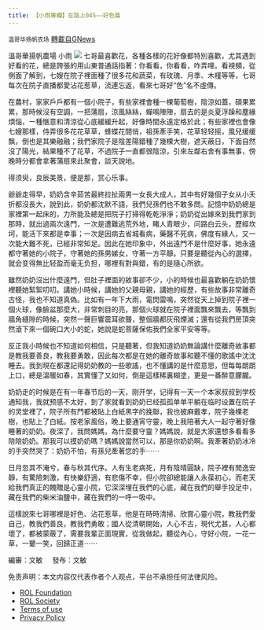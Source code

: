 ```yaml
---
title: 【小雨專欄】在路上045——好色篇
---
```

`温哥华扬帆农场` [轉載自GNews](https://gnews.org/zh-hans/1696358/)

溫哥華揚帆農場 小雨
![](https://assets.gnews.org/wp-content/uploads/2021/11/专栏图.png)
七哥最喜歡花，各種各樣的花好像都特別喜歡，尤其遇到好看的花，總是誇張的用山東普通話指著：你看看，你看看，咋弄哩。看視頻，從側面了解到，七嫂在院子裡面種了很多花和蔬菜，有玫瑰、月季、木槿等等，七哥每次在院子直播都愛沾花惹草，流連忘返，看來七哥好“色”名不虛傳。

在農村，家家戶戶都有一個小院子，有些家裡會種一棵葡萄樹，陰涼如蓋，碩果累累，那時候沒有空調，一把蒲扇，涼風絲絲，蟬鳴陣陣，扇去的是炎夏浮躁和塵緣煩惱，一種愜意和清涼從心底緩緩升起，好像時間永遠定格於此；有些家裡也會像七嫂那樣，侍弄很多花花草草，蜂蝶花間俏，祖孫牽手笑，花草轻轻摇，風兒缓缓飘，倒也是其樂融融；我們家院子是陰差陽錯種了幾棵大樹，遮天蔽日，下面自然沒了陽光，結果種不了花草，不過院子一直都很陰涼，引來左鄰右舍有事無事，傍晚時分都會拿著蒲扇來此聚會，談天說地。

得须臾，良辰美景，便是那，赏心乐事。

爺爺走得早，奶奶含辛茹苦最終拉扯兩男一女長大成人，其中有好幾個子女从小夭折都沒長大，說到此，奶奶都沈默不語，我們兒孫們也不敢多問。記憶中奶奶總是家裡第一起床的，力所能及總是把院子打掃得乾乾淨淨；奶奶從出嫁來到我們家到那時，就出過兩次遠門，一次是遭難逃荒外地，睹人青眼少，问路白云头，歷經坎坷，能活下來都是幸事；一次是因病去省城看病，藥醫不死病，佛度有緣人，又一次能大難不死，已經非常知足。因此在她印象中，外出遠門不是什麼好事，她永遠都守著她的小院子，守著她的孫男娣女，守著一方平靜。只要是聽從內心的選擇，就会变得無比轻盈而毫无负担，哪裡有對與錯，有的是隨心所欲。

雖然奶奶沒出什麼遠門，但肚子裡面的故事卻不少，小的時候也最喜歡躺在奶奶懷裡聽她絮絮叨叨。講她小時候，講她的父親母親，講她的經歷，有些故事非常離奇古怪，我也不知道真偽。比如有一年下大雨，電閃雷鳴，突然從天上掉到院子裡一個火球，像臉盆那麼大，非常刺目的亮，那個火球就在院子裡面飄來飄去，等飄到牆角縫隙的時候，突然一聲巨響震耳欲聾，整個牆都灰飛煙滅；還有從我們房頂突然滾下來一個碗口大小的蛇，她說是蛇菩薩保佑我們全家平安等等。

反正我小時候也不知道如何相信，只是聽著，但我知道奶奶無論講什麼離奇故事都是教我要善良，教我要勇敢，因此每次都是在她的離奇故事和聽不懂的歌謠中沈沈睡去。我到現在都還記得奶奶教的一些歌謠，也不懂講的是什麼意思，但每每朗朗上口，總是溫暖如春，其實懂了又如何，倒是這樣稀裏糊塗，更是一番醉意朦朧。

奶奶走的时候是在有一年春节后的一天，刚开学，记得有一天一个本家叔叔到学校通知我，我就预感不太好，到了家就看到奶奶已经孤孤单单平躺在临时设置在院子的灵堂裡了，院子所有門都被貼上白紙黑字的挽聯，我也披麻戴孝，院子幾棵老樹，也貼上了白紙。按老家風俗，晚上要通宵守靈，晚上我陪著大人一起守著好像睡著的奶奶。夜深了，我問媽媽，為什麼要守靈？媽媽說，就是大家還想多看看多陪陪奶奶。那我可以摸奶奶嗎？媽媽說當然可以，那是你奶奶啊。我牽著奶奶冰冷的手突然哭了：奶奶不怕，有孫兒牽著您的手⋯⋯

日月忽其不淹兮，春与秋其代序。人有生老病死，月有陰晴圓缺，院子裡有閒逸安靜，有驚險刺激，有快樂舒適，有悲傷不幸，但小院卻總能讓人永葆初心，而老天給我們真正的餽贈是心靈小院，它深深埋在我們的心底，藏在我們的舉手投足中，藏在我們的柴米油鹽中，藏在我們的一呼一吸中。

這樣說來七哥哪裡是好色、沾花惹草，他是在時時清掃、欣賞心靈小院，教我們愛自己，教我們善良，教我們勇敢；國人從清朝開始，人心不古，現代尤甚，人心都壞了，都被蒙蔽了，需要我輩正面現實，從我做起，聽從內心，守好小院，一花一草，一顰一笑，回歸正道⋯⋯

編審：文敏     發布：文敏

 

免责声明：本文内容仅代表作者个人观点，平台不承担任何法律风险。

- [ROL Foundation](https://rolfoundation.org/)
- [ROL Society](https://rolsociety.org/)
- [Terms of use](https://gnews.org/terms-of-use-3/)
- [Privacy Policy](https://gnews.org/privacy-policy/)
